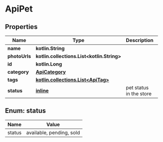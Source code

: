
# ApiPet

## Properties
| Name | Type | Description | Notes |
| ------------ | ------------- | ------------- | ------------- |
| **name** | **kotlin.String** |  |  |
| **photoUrls** | **kotlin.collections.List&lt;kotlin.String&gt;** |  |  |
| **id** | **kotlin.Long** |  |  [optional] |
| **category** | [**ApiCategory**](ApiCategory.md) |  |  [optional] |
| **tags** | [**kotlin.collections.List&lt;ApiTag&gt;**](ApiTag.md) |  |  [optional] |
| **status** | [**inline**](#Status) | pet status in the store |  [optional] |


<a id="Status"></a>
## Enum: status
| Name | Value |
| ---- | ----- |
| status | available, pending, sold |




